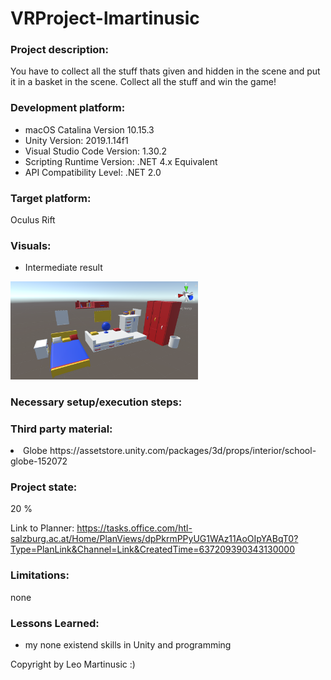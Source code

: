 # VRProject-lmartinusic
### Project description: 
You have to collect all the stuff thats given and hidden in the scene and put it in a basket in the scene. Collect all the stuff and win the game!
### Development platform:
- macOS Catalina Version 10.15.3 
- Unity Version: 2019.1.14f1
- Visual Studio Code Version: 1.30.2
- Scripting Runtime Version: .NET 4.x Equivalent
- API Compatibility Level: .NET 2.0

### Target platform:
Oculus Rift

### Visuals:
* Intermediate result 
<div>
<img src="Screenshots/screenshot.jpg" width="300">
</div>

### Necessary setup/execution steps: 

### Third party material:
<li>Globe https://assetstore.unity.com/packages/3d/props/interior/school-globe-152072</li>

### Project state: 
20 %

Link to Planner: https://tasks.office.com/htl-salzburg.ac.at/Home/PlanViews/dpPkrmPPyUG1WAz11AoOIpYABqT0?Type=PlanLink&Channel=Link&CreatedTime=637209390343130000

### Limitations: 
none

### Lessons Learned: 
- my none existend skills in Unity and programming

Copyright by Leo Martinusic :)
